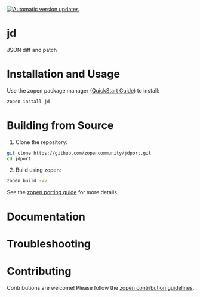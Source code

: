 [![Automatic version updates](https://github.com/zopencommunity/jdport/actions/workflows/bump.yml/badge.svg)](https://github.com/ZOSOpenTools/jdport/actions/workflows/bump.yml)

# jd

JSON diff and patch

# Installation and Usage

Use the zopen package manager ([QuickStart Guide](https://zopen.community/#/Guides/QuickStart)) to install:
```bash
zopen install jd
```

# Building from Source

1. Clone the repository:
```bash
git clone https://github.com/zopencommunity/jdport.git
cd jdport
```
2. Build using zopen:
```bash
zopen build -vv
```

See the [zopen porting guide](https://zopen.community/#/Guides/Porting) for more details.

# Documentation


# Troubleshooting

# Contributing
Contributions are welcome! Please follow the [zopen contribution guidelines](https://github.com/zopencommunity/meta/blob/main/CONTRIBUTING.md).
